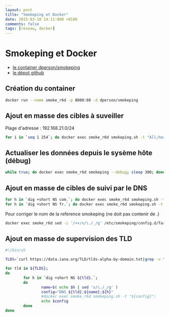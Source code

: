 ```yaml
---
layout: post
title: "Smokeping et Docker"
date: 2015-03-10 14:11:000 +0100
comments: false
tags: [reseau, docker]
---
```


# Smokeping et Docker

* [le container dperson/smokeping](https://registry.hub.docker.com/u/dperson/smokeping/)
* [le dépot github](https://github.com/dperson/smokeping)

## Création du container 

```bash
docker run --name smoke_r6d -p 8000:80 -d dperson/smokeping
```

## Ajout en masse des cibles à suveiller

Plage d'adresse : 192.168.21.0/24

```bash
for i in `seq 1 254`; do docker exec smoke_r6d smokeping.sh -t "All;host_${i};192.168.21.${i}"; done
```

## Actualiser les données depuis le sysème hôte (débug)

```bash
while true; do docker exec smoke_r6d smokeping --debug; sleep 300; done
```

## Ajout en masse de cibles de suivi par le DNS

``` bash
for h in `dig +short NS com.`; do docker exec smoke_r6d smokeping.sh -t "DNS_com;$h;$h"; done
for h in `dig +short NS fr.`; do docker exec smoke_r6d smokeping.sh -t "DNS_fr;$h;$h"; done
```

Pour corriger le nom de la reference smokeping (ne doit pas contenir de .)

```bash
docker exec smoke_r6d sed -i '/++/s/\./_/g' /etc/smokeping/config.d/Targets
```

## Ajout en masse de supervision des TLD

```bash
#!/bin/sh

TLDS=`curl https://data.iana.org/TLD/tlds-alpha-by-domain.txt|grep -v ^#`

for tld in ${TLDS};
do
        for h in `dig +short NS ${tld}.`;
        do
                name=$( echo $h | sed 's/\./_/g' )
                config="DNS_${tld};${name};${h}"
                #docker exec smoke_r6d smokeping.sh -t "${config}";
                echo $config
        done
done
```
